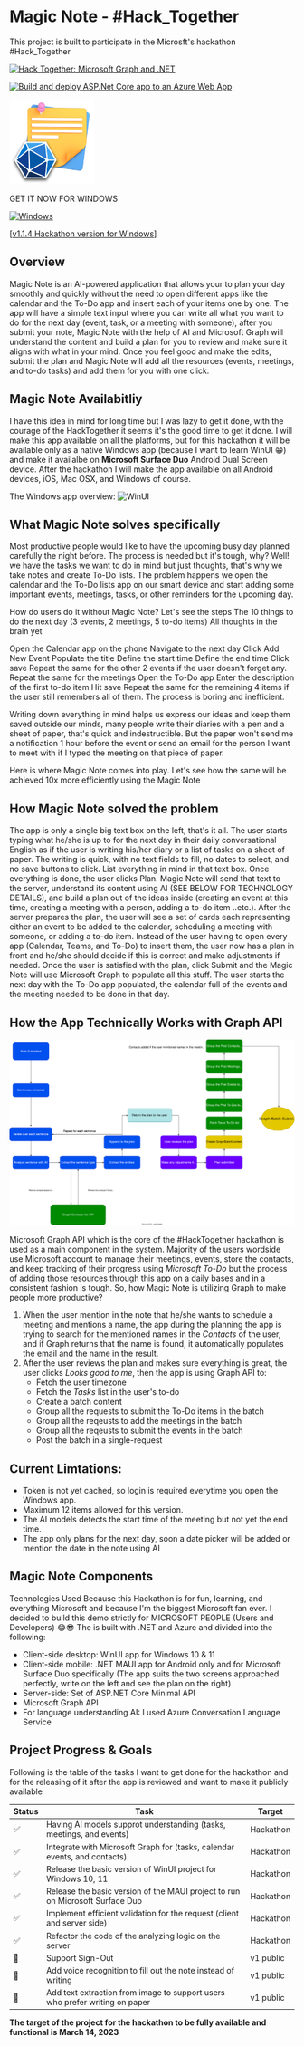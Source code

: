 # Magic Note - #Hack_Together
This project is built to participate in the Microsft's hackathon #Hack_Together 

[![Hack Together: Microsoft Graph and .NET](https://img.shields.io/badge/Microsoft%20-Hack--Together-orange?style=for-the-badge&logo=microsoft)](https://github.com/microsoft/hack-together)


[![Build and deploy ASP.Net Core app to an Azure Web App](https://github.com/aksoftware98/hack-together23/actions/workflows/azure-webapps-dotnet-core.yml/badge.svg)](https://github.com/aksoftware98/hack-together23/actions/workflows/azure-webapps-dotnet-core.yml)

<img src="https://github.com/aksoftware98/hack-together23/blob/main/Assets/MagicNote%20Logo.png" width="150">

GET IT NOW FOR WINDOWS 

[![Windows](https://img.shields.io/badge/Windows-0078D6?style=for-the-badge&logo=windows&logoColor=white)](https://github.com/aksoftware98/hack-together23/releases/download/hackathon-release/MagicNote.Client.WinUI_1.1.4.0_HackathonVersion.zip)

[[v1.1.4 Hackathon version for Windows](https://github.com/aksoftware98/hack-together23/releases/tag/hackathon-release)]


## Overview
Magic Note is an AI-powered application that allows your to plan your day smoothly and quickly without the need to open different apps like the calendar and the To-Do app and insert each of your items one by one. 
The app will have a simple text input where you can write all what you want to do for the next day (event, task, or a meeting with someone), after you submit your note, Magic Note with the help of AI and Microsoft Graph will understand the content and build a plan for you to review and make sure it aligns with what in your mind. 
Once you feel good and make the edits, submit the plan and Magic Note will add all the resources (events, meetings, and to-do tasks) and add them for you with one click. 

## Magic Note Availabitliy 
I have this idea in mind for long time but I was lazy to get it done, with the courage of the HackTogether it seems it's the good time to get it done. 
I will make this app available on all the platforms, but for this hackathon it will be available only as a native Windows app (because I want to learn WinUI 😁) and make it availalbe on **Microsoft Surface Duo** Android Dual Screen device. 
After the hackathon I will make the app available on all Android devices, iOS, Mac OSX, and Windows of course. 

The Windows app overview:
![WinUI](https://github.com/aksoftware98/hack-together23/blob/main/Assets/WinUI%20Project%20Overview/WinUI%20Project%20Overview.gif?raw=true)

## What Magic Note solves specifically
Most productive people would like to have the upcoming busy day planned carefully the night before. The process is needed but it's tough, why? Well! we have the tasks we want to do in mind but just thoughts, that's why we take notes and create To-Do lists. The problem happens we open the calendar and the To-Do lists app on our smart device and start adding some important events, meetings, tasks, or other reminders for the upcoming day.

How do users do it without Magic Note? Let's see the steps
The 10 things to do the next day (3 events, 2 meetings, 5 to-do items) All thoughts in the brain yet

Open the Calendar app on the phone
Navigate to the next day
Click Add New Event
Populate the title
Define the start time
Define the end time
Click save
Repeat the same for the other 2 events if the user doesn't forget any.
Repeat the same for the meetings
Open the To-Do app
Enter the description of the first to-do item
Hit save
Repeat the same for the remaining 4 items if the user still remembers all of them.
The process is boring and inefficient.

Writing down everything in mind helps us express our ideas and keep them saved outside our minds, many people write their diaries with a pen and a sheet of paper, that's quick and indestructible. But the paper won't send me a notification 1 hour before the event or send an email for the person I want to meet with if I typed the meeting on that piece of paper.

Here is where Magic Note comes into play.
Let's see how the same will be achieved 10x more efficiently using the Magic Note

## How Magic Note solved the problem 
The app is only a single big text box on the left, that's it all. The user starts typing what he/she is up to for the next day in their daily conversational English as if the user is writing his/her diary or a list of tasks on a sheet of paper. 
The writing is quick, with no text fields to fill, no dates to select, and no save buttons to click. List everything in mind in that text box. Once everything is done, the user clicks Plan.
Magic Note will send that text to the server, understand its content using AI (SEE BELOW FOR TECHNOLOGY DETAILS), and build a plan out of the ideas inside (creating an event at this time, creating a meeting with a person, adding a to-do item ..etc.). After the server prepares the plan, the user will see a set of cards each representing either an event to be added to the calendar, scheduling a meeting with someone, or adding a to-do item.
Instead of the user having to open every app (Calendar, Teams, and To-Do) to insert them, the user now has a plan in front and he/she should decide if this is correct and make adjustments if needed. Once the user is satisfied with the plan, click Submit and the Magic Note will use Microsoft Graph to populate all this stuff.
The user starts the next day with the To-Do app populated, the calendar full of the events and the meeting needed to be done in that day.

## How the App Technically Works with Graph API

![Magic note technical diagram](https://github.com/aksoftware98/hack-together23/blob/main/Assets/Diagrams/graph%20usage.drawio.svg)

Microsoft Graph API which is the core of the #HackTogether hackathon is used as a main component in the system. 
Majority of the users wordside use Microsoft account to manage their meetings, events, store the contacts, and keep tracking of their progress using *Microsoft To-Do* but the process of adding those resources through this app on a daily bases and in a consistent fashion is tough. 
So, how Magic Note is utilizing Graph to make people more productive?
1. When the user mention in the note that he/she wants to schedule a meeting and mentions a name, the app during the planning the app is trying to search for the mentioned names in the *Contacts* of the user, and if Graph returns that the name is found, it automatically populates the email and the name in the result. 
2. After the user reviews the plan and makes sure everything is great, the user clicks *Looks good to me*, then the app is using Graph API to:
    - Fetch the user timezone
    - Fetch the *Tasks* list in the user's to-do
    - Create a batch content
    - Group all the requests to submit the To-Do items in the batch
    - Group all the reqeusts to add the meetings in the batch
    - Group all the reqeusts to submit the events in the batch
    - Post the batch in a single-request

## Current Limtations: 
- Token is not yet cached, so login is required everytime you open the Windows app. 
- Maximum 12 items allowed for this version.
- The AI models detects the start time of the meeting but not yet the end time. 
- The app only plans for the next day, soon a date picker will be added or mention the date in the note using AI

## Magic Note Components
Technologies Used
Because this Hackathon is for fun, learning, and everything Microsoft and because I'm the biggest Microsoft fan ever. I decided to build this demo strictly for MICROSOFT PEOPLE (Users and Developers) 😂😎
The is built with .NET and Azure and divided into the following:

- Client-side desktop: WinUI app for Windows 10 & 11
- Client-side mobile: .NET MAUI app for Android only and for Microsoft Surface Duo specifically (The app suits the two screens approached perfectly, write on the left and see the plan on the right)
- Server-side: Set of ASP.NET Core Minimal API
- Microsoft Graph API
- For language understanding AI: I used Azure Conversation Language Service

## Project Progress & Goals
Following is the table of the tasks I want to get done for the hackathon and for the releasing of it after the app is reviewed and want to make it publicly available

| Status | Task | Target | 
|--|--|--|
| :white_check_mark: | Having AI models supprot understanding (tasks, meetings, and events) | Hackathon |
| :white_check_mark: | Integrate with Microsoft Graph for (tasks, calendar events, and contacts) | Hackathon |
| :white_check_mark: | Release the basic version of WinUI project for Windows 10, 11 | Hackathon |
| :white_check_mark: | Release the basic version of the MAUI project to run on Microsoft Surface Duo | Hackathon | 
| :white_check_mark: | Implement efficient validation for the request (client and server side) | Hackathon |
| :white_check_mark: | Refactor the code of the analyzing logic on the server | Hackathon |
| :white_square_button: | Support Sign-Out | v1 public |
| :white_square_button: | Add voice recognition to fill out the note instead of writing | v1 public |
| :white_square_button: | Add text extraction from image to support users who prefer writing on paper | v1 public |

**The target of the project for the hackathon to be fully available and functional is March 14, 2023**
